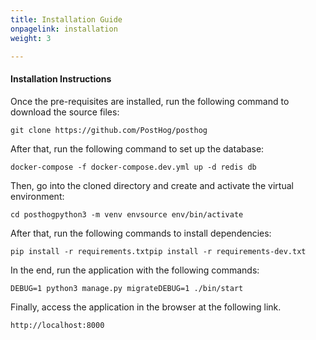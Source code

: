 ```yaml
---
title: Installation Guide
onpagelink: installation
weight: 3

---
```



#### **Installation Instructions**

Once the pre-requisites are installed, run the following command to download the source files:

    git clone https://github.com/PostHog/posthog

After that, run the following command to set up the database:

    docker-compose -f docker-compose.dev.yml up -d redis db

Then, go into the cloned directory and create and activate the virtual environment:

    cd posthogpython3 -m venv envsource env/bin/activate

After that, run the following commands to install dependencies:  

    pip install -r requirements.txtpip install -r requirements-dev.txt 

In the end, run the application with the following commands:

    DEBUG=1 python3 manage.py migrateDEBUG=1 ./bin/start

Finally, access the application in the browser at the following link.

    http://localhost:8000

